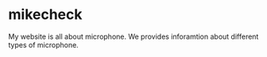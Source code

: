 # mikecheck
My website is all about microphone. We provides inforamtion about different types of microphone.
